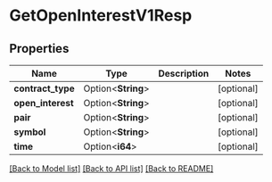 # GetOpenInterestV1Resp

## Properties

Name | Type | Description | Notes
------------ | ------------- | ------------- | -------------
**contract_type** | Option<**String**> |  | [optional]
**open_interest** | Option<**String**> |  | [optional]
**pair** | Option<**String**> |  | [optional]
**symbol** | Option<**String**> |  | [optional]
**time** | Option<**i64**> |  | [optional]

[[Back to Model list]](../README.md#documentation-for-models) [[Back to API list]](../README.md#documentation-for-api-endpoints) [[Back to README]](../README.md)


